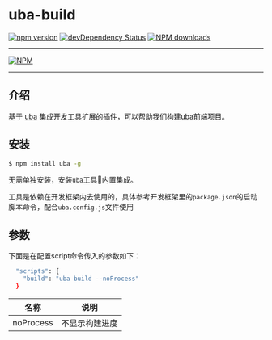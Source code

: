 # uba-build

[![npm version](https://img.shields.io/npm/v/uba-build.svg)](https://www.npmjs.com/package/uba-build)
[![devDependency Status](https://img.shields.io/david/dev/tinper-uba/uba-build.svg)](https://david-dm.org/tinper-uba/uba-build#info=devDependencies)
[![NPM downloads](http://img.shields.io/npm/dt/uba-build.svg?style=flat)](https://npmjs.org/package/uba-build)

---

[![NPM](https://nodei.co/npm/uba-build.png)](https://nodei.co/npm/uba-build/)

---

## 介绍

基于 [uba](https://github.com/iuap-design/tinper-uba/) 集成开发工具扩展的插件，可以帮助我们构建uba前端项目。


## 安装


```bash
$ npm install uba -g
```

无需单独安装，安装`uba`工具内置集成。

工具是依赖在开发框架内去使用的，具体参考开发框架里的`package.json`的启动脚本命令，配合`uba.config.js`文件使用


## 参数

下面是在配置script命令传入的参数如下：

```bash
  "scripts": {
    "build": "uba build --noProcess"
  }
```

名称 | 说明
---|---
noProcess | 不显示构建进度
